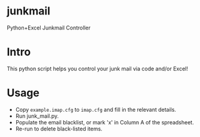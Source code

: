 # junkmail
Python+Excel Junkmail Controller

# Intro

This python script helps you control your junk mail via code and/or Excel!

# Usage

 - Copy `example.imap.cfg` to `imap.cfg` and fill in the relevant details.
 - Run junk_mail.py.
 - Populate the email blacklist, or mark 'x' in Column A of the spreadsheet.
 - Re-run to delete black-listed items.


